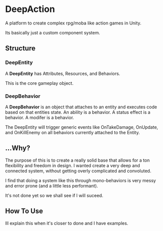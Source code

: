 # DeepAction
A platform to create complex rpg/moba like action games in Unity.

Its basically just a custom component system.

## Structure

### DeepEntity
A <b>DeepEntity</b> has Attributes, Resources, and Behaviors.

This is the core gameplay object. 

### DeepBehavior
A <b>DeepBehavior</b> is an object that attaches to an entity and executes code based on that entities state. 
An ability is a behavior. A status effect is a behavior. A modifer is a behavior. 

The DeepEntity will trigger generic events like OnTakeDamage, OnUpdate, and OnKillEnemy on all behaviors currently attached to the Entity.

## ...Why?
The purpose of this is to create a really solid base that allows for a ton flexibility and freedom in design. I wanted create a very deep and connected system, without getting overly complicated and convoluted. 

I find that doing a system like this through mono-behaviors is very messy and error prone (and a little less performant).

It's not done yet so we shall see if I will suceed.

## How To Use
Ill explain this when it's closer to done and I have examples.
